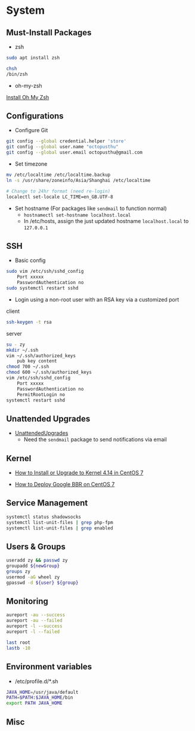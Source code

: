 # System

## Must-Install Packages

- zsh

```bash
sudo apt install zsh

chsh
/bin/zsh
```

- oh-my-zsh

[Install Oh My Zsh](https://ohmyz.sh/)

## Configurations

- Configure Git

```bash
git config --global credential.helper 'store'
git config --global user.name "octopusthu"
git config --global user.email octopusthu@gmail.com
```

- Set timezone

```bash
mv /etc/localtime /etc/localtime.backup
ln -s /usr/share/zoneinfo/Asia/Shanghai /etc/localtime

# Change to 24hr format (need re-login)
localectl set-locale LC_TIME=en_GB.UTF-8
```

- Set hostname (For packages like `sendmail` to function normal)
  - `hostnamectl set-hostname localhost.local`
  - In /etc/hosts, assign the just updated hostname `localhost.local` to `127.0.0.1`

## SSH

- Basic config

```bash
sudo vim /etc/ssh/sshd_config
    Port xxxxx
    PasswordAuthentication no
sudo systemctl restart sshd
```

- Login using a non-root user with an RSA key via a customized port

client

```bash
ssh-keygen -t rsa
```

server

```bash
su - zy
mkdir ~/.ssh
vim ~/.ssh/authorized_keys
    pub key content
chmod 700 ~/.ssh
chmod 600 ~/.ssh/authorized_keys
vim /etc/ssh/sshd_config
    Port xxxxx
    PasswordAuthentication no
    PermitRootLogin no
systemctl restart sshd
```

## Unattended Upgrades

- [UnattendedUpgrades](https://wiki.debian.org/UnattendedUpgrades)
  - Need the `sendmail` package to send notifications via email

## Kernel

- [How to Install or Upgrade to Kernel 4.14 in CentOS 7](https://www.tecmint.com/install-upgrade-kernel-version-in-centos-7/)

- [How to Deploy Google BBR on CentOS 7](https://www.vultr.com/docs/how-to-deploy-google-bbr-on-centos-7)

## Service Management

```bash
systemctl status shadowsocks
systemctl list-unit-files | grep php-fpm
systemctl list-unit-files | grep enabled
```

## Users & Groups

```bash
useradd zy && passwd zy
groupadd ${newGroup}
groups zy
usermod -aG wheel zy
gpasswd -d ${user} ${group}
```

## Monitoring

```bash
aureport -au --success
aureport -au --failed
aureport -l --success
aureport -l --failed

last root
lastb -10
```

## Environment variables

- /etc/profile.d/*.sh

```sh
JAVA_HOME=/usr/java/default
PATH=$PATH:$JAVA_HOME/bin
export PATH JAVA_HOME
```

## Misc
